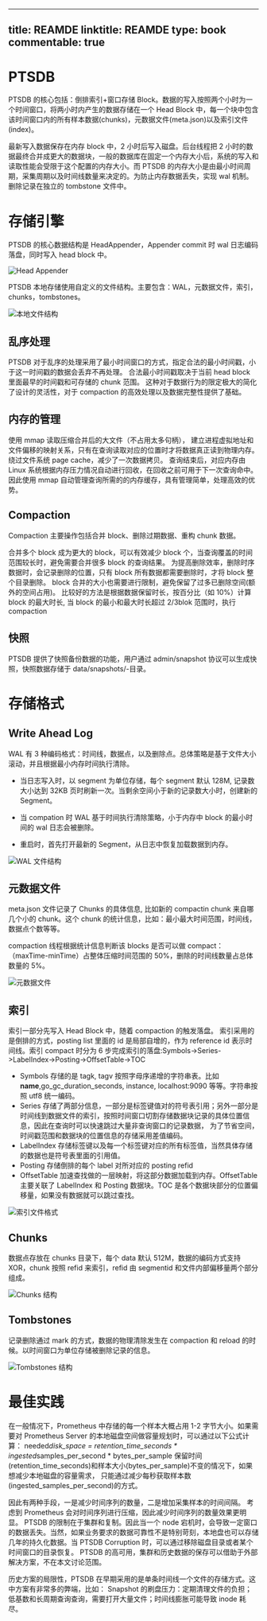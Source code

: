 
---
title: REAMDE
linktitle: REAMDE
type: book
commentable: true
---

# PTSDB

PTSDB 的核心包括：倒排索引+窗口存储 Block。数据的写入按照两个小时为一个时间窗口，将两小时内产生的数据存储在一个 Head Block 中，每一个块中包含该时间窗口内的所有样本数据(chunks)，元数据文件(meta.json)以及索引文件(index)。

最新写入数据保存在内存 block 中，2 小时后写入磁盘。后台线程把 2 小时的数据最终合并成更大的数据块，一般的数据库在固定一个内存大小后，系统的写入和读取性能会受限于这个配置的内存大小。而 PTSDB 的内存大小是由最小时间周期，采集周期以及时间线数量来决定的。为防止内存数据丢失，实现 wal 机制。删除记录在独立的 tombstone 文件中。

# 存储引擎

PTSDB 的核心数据结构是 HeadAppender，Appender commit 时 wal 日志编码落盘，同时写入 head block 中。

![Head Appender](https://s2.ax1x.com/2019/11/20/MW5ui8.png)

PTSDB 本地存储使用自定义的文件结构。主要包含：WAL，元数据文件，索引，chunks，tombstones。

![本地文件结构](https://s2.ax1x.com/2019/11/20/MW53ss.png)

## 乱序处理

PTSDB 对于乱序的处理采用了最小时间窗口的方式，指定合法的最小时间戳，小于这一时间戳的数据会丢弃不再处理。
合法最小时间戳取决于当前 head block 里面最早的时间戳和可存储的 chunk 范围。
这种对于数据行为的限定极大的简化了设计的灵活性，对于 compaction 的高效处理以及数据完整性提供了基础。

## 内存的管理

使用 mmap 读取压缩合并后的大文件（不占用太多句柄），
建立进程虚拟地址和文件偏移的映射关系，只有在查询读取对应的位置时才将数据真正读到物理内存。
绕过文件系统 page cache，减少了一次数据拷贝。
查询结束后，对应内存由 Linux 系统根据内存压力情况自动进行回收，在回收之前可用于下一次查询命中。
因此使用 mmap 自动管理查询所需的的内存缓存，具有管理简单，处理高效的优势。

## Compaction

Compaction 主要操作包括合并 block、删除过期数据、重构 chunk 数据。

合并多个 block 成为更大的 block，可以有效减少 block 个，当查询覆盖的时间范围较长时，避免需要合并很多 block 的查询结果。
为提高删除效率，删除时序数据时，会记录删除的位置，只有 block 所有数据都需要删除时，才将 block 整个目录删除。
block 合并的大小也需要进行限制，避免保留了过多已删除空间(额外的空间占用)。
比较好的方法是根据数据保留时长，按百分比（如 10%）计算 block 的最大时长, 当 block 的最小和最大时长超过 2/3blok 范围时，执行 compaction

## 快照

PTSDB 提供了快照备份数据的功能，用户通过 admin/snapshot 协议可以生成快照，快照数据存储于 data/snapshots/-目录。

# 存储格式

## Write Ahead Log

WAL 有 3 种编码格式：时间线，数据点，以及删除点。总体策略是基于文件大小滚动，并且根据最小内存时间执行清除。

- 当日志写入时，以 segment 为单位存储，每个 segment 默认 128M, 记录数大小达到 32KB 页时刷新一次。当剩余空间小于新的记录数大小时，创建新的 Segment。

- 当 compation 时 WAL 基于时间执行清除策略，小于内存中 block 的最小时间的 wal 日志会被删除。

- 重启时，首先打开最新的 Segment，从日志中恢复加载数据到内存。

![WAL 文件结构](https://s2.ax1x.com/2019/11/20/MW5dWF.png)

## 元数据文件

meta.json 文件记录了 Chunks 的具体信息, 比如新的 compactin chunk 来自哪几个小的 chunk。这个 chunk 的统计信息，比如：最小最大时间范围，时间线，数据点个数等等。

compaction 线程根据统计信息判断该 blocks 是否可以做 compact：（maxTime-minTime）占整体压缩时间范围的 50%，删除的时间线数量占总体数量的 5%。

![元数据文件](https://s2.ax1x.com/2019/11/20/MW55yd.png)

## 索引

索引一部分先写入 Head Block 中，随着 compaction 的触发落盘。
索引采用的是倒排的方式，posting list 里面的 id 是局部自增的，作为 reference id 表示时间线。索引 compact 时分为 6 步完成索引的落盘:Symbols->Series->LabelIndex->Posting->OffsetTable->TOC

- Symbols 存储的是 tagk, tagv 按照字母序递增的字符串表。比如**name**,go_gc_duration_seconds, instance, localhost:9090 等等。字符串按照 utf8 统一编码。
- Series 存储了两部分信息，一部分是标签键值对的符号表引用；另外一部分是时间线到数据文件的索引，按照时间窗口切割存储数据块记录的具体位置信息，因此在查询时可以快速跳过大量非查询窗口的记录数据，
  为了节省空间，时间戳范围和数据块的位置信息的存储采用差值编码。
- LabelIndex 存储标签键以及每一个标签键对应的所有标签值，当然具体存储的数据也是符号表里面的引用值。
- Posting 存储倒排的每个 label 对所对应的 posting refid
- OffsetTable 加速查找做的一层映射，将这部分数据加载到内存。OffsetTable 主要关联了 LabelIndex 和 Posting 数据块。TOC 是各个数据块部分的位置偏移量，如果没有数据就可以跳过查找。

![索引文件格式](https://s2.ax1x.com/2019/11/20/MWIpmn.png)

## Chunks

数据点存放在 chunks 目录下，每个 data 默认 512M，数据的编码方式支持 XOR，chunk 按照 refid 来索引，refid 由 segmentid 和文件内部偏移量两个部分组成。

![Chunks 结构](https://s2.ax1x.com/2019/11/20/MWInmR.png)

## Tombstones

记录删除通过 mark 的方式，数据的物理清除发生在 compaction 和 reload 的时候。以时间窗口为单位存储被删除记录的信息。

![Tombstones 结构](https://s2.ax1x.com/2019/11/20/MWIQk6.png)

# 最佳实践

在一般情况下，Prometheus 中存储的每一个样本大概占用 1-2 字节大小。如果需要对 Prometheus Server 的本地磁盘空间做容量规划时，可以通过以下公式计算：
needed*disk_space = retention_time_seconds * ingested*samples_per_second * bytes_per_sample
保留时间(retention_time_seconds)和样本大小(bytes_per_sample)不变的情况下，如果想减少本地磁盘的容量需求，
只能通过减少每秒获取样本数(ingested_samples_per_second)的方式。

因此有两种手段，一是减少时间序列的数量，二是增加采集样本的时间间隔。
考虑到 Prometheus 会对时间序列进行压缩，因此减少时间序列的数量效果更明显。
PTSDB 的限制在于集群和复制。因此当一个 node 宕机时，会导致一定窗口的数据丢失。当然，如果业务要求的数据可靠性不是特别苛刻，本地盘也可以存储几年的持久化数据。当 PTSDB Corruption 时，可以通过移除磁盘目录或者某个时间窗口的目录恢复。
PTSDB 的高可用，集群和历史数据的保存可以借助于外部解决方案，不在本文讨论范围。

历史方案的局限性，PTSDB 在早期采用的是单条时间线一个文件的存储方式。这中方案有非常多的弊端，比如：
Snapshot 的刷盘压力：定期清理文件的负担；低基数和长周期查询查询，需要打开大量文件；时间线膨胀可能导致 inode 耗尽。

    
